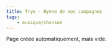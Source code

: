 ```yaml
---
title: Tryo - Hymne de nos campagnes
tags:
    - musique/chanson
---
```


Page créée automatiquement, mais vide.
